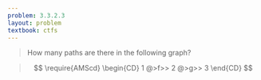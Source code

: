 ```yaml
---
problem: 3.3.2.3
layout: problem
textbook: ctfs
---
```


> How many paths are there in the following graph?

> $$
> \require{AMScd}
> \begin{CD}
> 1 @>f>> 2 @>g>> 3
> \end{CD}
> $$
